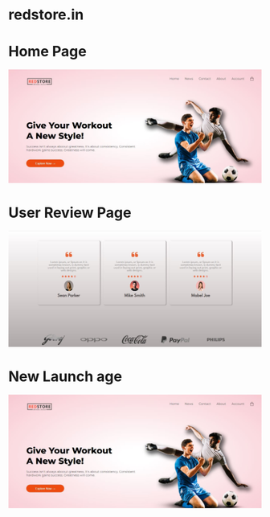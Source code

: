 # redstore.in

# Home Page
![](images/indexPage.JPG)

# User Review Page
![](images/user_Review.JPG)

# New Launch age
![](images/indexPage.JPG)

